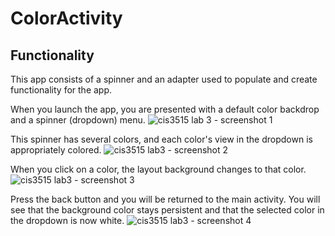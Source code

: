 # ColorActivity

## Functionality
This app consists of a spinner and an adapter used to populate and create functionality for the app. 

When you launch the app, you are presented with a default color backdrop and a spinner (dropdown) menu.
![cis3515 lab 3 - screenshot 1](https://user-images.githubusercontent.com/89549679/154306359-2a31792d-ba5f-4367-b00d-2e0e201ab555.png)


This spinner has several colors, and each color's view in the dropdown is appropriately colored. 
![cis3515 lab3 - screenshot 2](https://user-images.githubusercontent.com/89549679/154306426-13cdce28-227a-40f6-b43e-9061b0b0bde4.png)


When you click on a color, the layout background changes to that color. 
![cis3515 lab3 - screenshot 3](https://user-images.githubusercontent.com/89549679/154306512-dd1446e7-64a0-4e48-b6ca-351ecec8bf49.png)


Press the back button and you will be returned to the main activity. You will see that the background color stays persistent and that the selected color in the dropdown is now white.
![cis3515 lab3 - screenshot 4](https://user-images.githubusercontent.com/89549679/154306542-be8c9a22-63ad-4cfa-b469-cb05ea7aae29.png)
